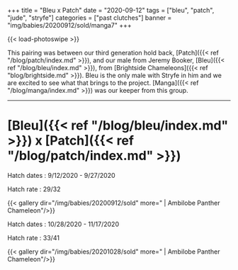 +++
title = "Bleu x Patch"
date = "2020-09-12"
tags = ["bleu", "patch", "jude", "stryfe"]
categories = ["past clutches"]
banner = "img/babies/20200912/sold/manga7"
+++

{{< load-photoswipe >}}

This pairing was between our third generation hold back, [Patch]({{< ref "/blog/patch/index.md" >}}), and our male from Jeremy Booker, [Bleu]({{< ref "/blog/bleu/index.md" >}}), from [Brightside Chameleons]({{< ref "blog/brightside.md" >}}). Bleu is the only male with Stryfe in him and we are excited to see what that brings to the project. [Manga]({{< ref "/blog/manga/index.md" >}}) was our keeper from this group.

---

# [Bleu]({{< ref "/blog/bleu/index.md" >}}) x [Patch]({{< ref "/blog/patch/index.md" >}})

Hatch dates
: 9/12/2020 - 9/27/2020

Hatch rate
: 29/32

{{< gallery dir="/img/babies/20200912/sold" more=" | Ambilobe Panther Chameleon"/>}}

Hatch dates
: 10/28/2020 - 11/17/2020

Hatch rate
: 33/41

{{< gallery dir="/img/babies/20201028/sold" more=" | Ambilobe Panther Chameleon"/>}}